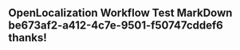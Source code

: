 <properties
ms.topic="hero-topic1"
ms.test1="hero-topic"
ms.test2="test"/>

## OpenLocalization Workflow Test MarkDown be673af2-a412-4c7e-9501-f50747cddef6 thanks!
